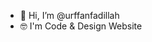- 👋 Hi, I’m @urffanfadillah
- 🤓 I'm Code & Design Website

<!---
urffanfadillah/urffanfadillah is a ✨ special ✨ repository because its `README.md` (this file) appears on your GitHub profile.
You can click the Preview link to take a look at your changes.
--->
